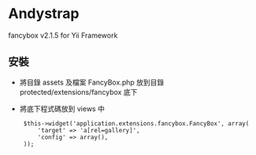 Andystrap
=========

fancybox v2.1.5 for Yii Framework

## 安裝

 * 將目錄 assets 及檔案 FancyBox.php 放到目錄 protected/extensions/fancybox 底下
 * 將底下程式碼放到 views 中

	    $this->widget('application.extensions.fancybox.FancyBox', array(
	        'target' => 'a[rel=gallery]',
	        'config' => array(),
	    ));
